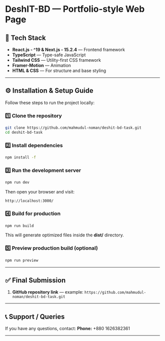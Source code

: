 # DeshIT-BD — Portfolio-style Web Page

## 🧠 Tech Stack

* **React.js - ^19 & Next.js - 15.2.4** — Frontend framework
* **TypeScript** — Type-safe JavaScript
* **Tailwind CSS** — Utility-first CSS framework
* **Framer-Motion** — Animation
* **HTML & CSS** — For structure and base styling

---

## ⚙️ Installation & Setup Guide

Follow these steps to run the project locally:

### 1️⃣ Clone the repository

```bash
git clone https://github.com/mahmudul-noman/deshit-bd-task.git
cd deshit-bd-task
```

### 2️⃣ Install dependencies

```bash
npm install -f
```

### 3️⃣ Run the development server

```bash
npm run dev
```

Then open your browser and visit:

```
http://localhost:3000/
```

### 4️⃣ Build for production

```bash
npm run build
```

This will generate optimized files inside the **dist/** directory.

### 5️⃣ Preview production build (optional)

```bash
npm run preview
```

---

## ✅ Final Submission

1. **GitHub repository link** — example: `https://github.com/mahmudul-noman/deshit-bd-task.git`

---

## 📞 Support / Queries

If you have any questions, contact:
**Phone:** +880 1626382361

---


